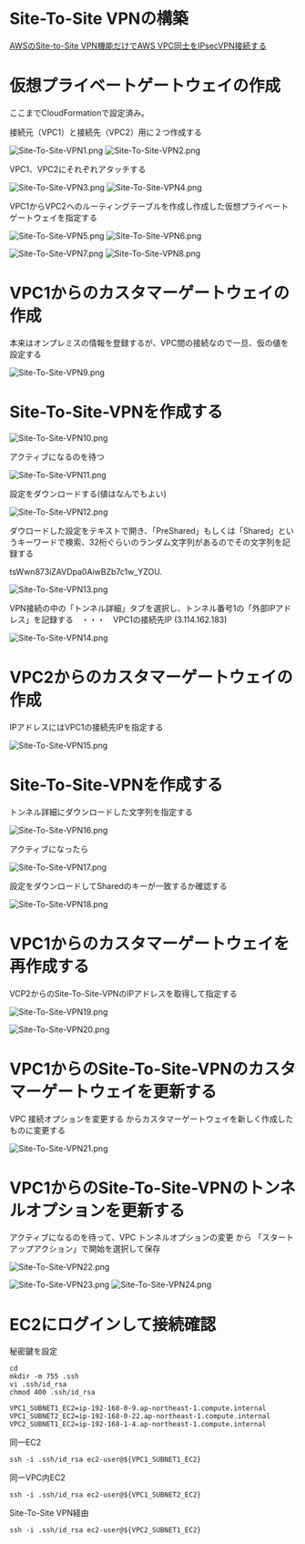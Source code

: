 # Site-To-Site VPNの構築

[AWSのSite-to-Site VPN機能だけでAWS VPC同士をIPsecVPN接続する](https://qiita.com/h_nide/items/50902f0e441a8f7f4ddb)

# 仮想プライベートゲートウェイの作成

ここまでCloudFormationで設定済み。

接続元（VPC1）と接続先（VPC2）用に２つ作成する

![Site-To-Site-VPN1.png](images/Site-To-Site-VPN1.png)
![Site-To-Site-VPN2.png](images/Site-To-Site-VPN2.png)

VPC1、VPC2にそれぞれアタッチする

![Site-To-Site-VPN3.png](images/Site-To-Site-VPN3.png)
![Site-To-Site-VPN4.png](images/Site-To-Site-VPN4.png)

VPC1からVPC2へのルーティングテーブルを作成し作成した仮想プライベートゲートウェイを指定する

![Site-To-Site-VPN5.png](images/Site-To-Site-VPN5.png)
![Site-To-Site-VPN6.png](images/Site-To-Site-VPN6.png)

![Site-To-Site-VPN7.png](images/Site-To-Site-VPN7.png)
![Site-To-Site-VPN8.png](images/Site-To-Site-VPN8.png)

# VPC1からのカスタマーゲートウェイの作成

本来はオンプレミスの情報を登録するが、VPC間の接続なので一旦、仮の値を設定する

![Site-To-Site-VPN9.png](images/Site-To-Site-VPN9.png)

# Site-To-Site-VPNを作成する

![Site-To-Site-VPN10.png](images/Site-To-Site-VPN10.png)

アクティブになるのを待つ

![Site-To-Site-VPN11.png](images/Site-To-Site-VPN11.png)

設定をダウンロードする(値はなんでもよい)

![Site-To-Site-VPN12.png](images/Site-To-Site-VPN12.png)

ダウロードした設定をテキストで開き、「PreShared」もしくは「Shared」というキーワードで検索、32桁ぐらいのランダム文字列があるのでその文字列を記録する

tsWwn873iZAVDpa0AiwBZb7c1w_YZOU.

![Site-To-Site-VPN13.png](images%2FSite-To-Site-VPN13.png)

VPN接続の中の「トンネル詳細」タブを選択し、トンネル番号1の「外部IPアドレス」を記録する　・・・　VPC1の接続先IP (3.114.162.183)

![Site-To-Site-VPN14.png](images/Site-To-Site-VPN14.png)

# VPC2からのカスタマーゲートウェイの作成

IPアドレスにはVPC1の接続先IPを指定する

![Site-To-Site-VPN15.png](images/Site-To-Site-VPN15.png)

# Site-To-Site-VPNを作成する

トンネル詳細にダウンロードした文字列を指定する

![Site-To-Site-VPN16.png](images/Site-To-Site-VPN16.png)

アクティブになったら

![Site-To-Site-VPN17.png](images/Site-To-Site-VPN17.png)

設定をダウンロードしてSharedのキーが一致するか確認する

![Site-To-Site-VPN18.png](images/Site-To-Site-VPN18.png)

# VPC1からのカスタマーゲートウェイを再作成する

VCP2からのSite-To-Site-VPNのIPアドレスを取得して指定する

![Site-To-Site-VPN19.png](images/Site-To-Site-VPN19.png)

![Site-To-Site-VPN20.png](images/Site-To-Site-VPN20.png)

# VPC1からのSite-To-Site-VPNのカスタマーゲートウェイを更新する

VPC 接続オプションを変更する からカスタマーゲートウェイを新しく作成したものに変更する

![Site-To-Site-VPN21.png](images/Site-To-Site-VPN21.png)

# VPC1からのSite-To-Site-VPNのトンネルオプションを更新する

アクティブになるのを待って、VPC トンネルオプションの変更 から 「スタートアップアクション」で開始を選択して保存

![Site-To-Site-VPN22.png](images/Site-To-Site-VPN22.png)

![Site-To-Site-VPN23.png](images/Site-To-Site-VPN23.png)
![Site-To-Site-VPN24.png](images/Site-To-Site-VPN24.png)

# EC2にログインして接続確認

秘密鍵を設定

```shell
cd
mkdir -m 755 .ssh
vi .ssh/id_rsa
chmod 400 .ssh/id_rsa
```

```shell
VPC1_SUBNET1_EC2=ip-192-168-0-9.ap-northeast-1.compute.internal
VPC1_SUBNET2_EC2=ip-192-168-0-22.ap-northeast-1.compute.internal
VPC2_SUBNET1_EC2=ip-192-168-1-4.ap-northeast-1.compute.internal
```

同一EC2

```shell
ssh -i .ssh/id_rsa ec2-user@${VPC1_SUBNET1_EC2}
```

同一VPC内EC2

```shell
ssh -i .ssh/id_rsa ec2-user@${VPC1_SUBNET2_EC2}
```

Site-To-Site VPN経由

```shell
ssh -i .ssh/id_rsa ec2-user@${VPC2_SUBNET1_EC2}
```
